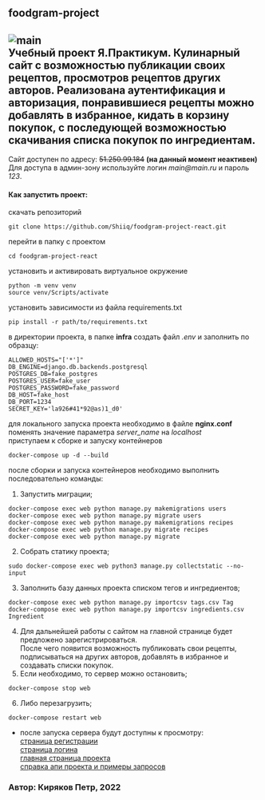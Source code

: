 ## foodgram-project  
![main](https://github.com/Shiiq/foodgram-project-react/actions/workflows/foodgram-backend.yml/badge.svg)  
Учебный проект Я.Практикум. Кулинарный сайт с возможностью публикации своих рецептов, просмотров рецептов других авторов. 
Реализована аутентификация и авторизация, понравившиеся рецепты можно добавлять в избранное, кидать в корзину покупок, 
с последующей возможностью скачивания списка покупок по ингредиентам.
---
Сайт доступен по адресу: ~~51.250.99.184~~ **(на данный момент неактивен)**  
Для доступа в админ-зону используйте логин _main@main.ru_ и пароль _123_.  

#### Как запустить проект:  
скачать репозиторий  
  ```
  git clone https://github.com/Shiiq/foodgram-project-react.git
  ```  
перейти в папку с проектом  
  ```
  cd foodgram-project-react
  ```   
установить и активировать виртуальное окружение  
  ```
  python -m venv venv
  source venv/Scripts/activate
  ```  
установить зависимости из файла requirements.txt  
  ```
  pip install -r path/to/requirements.txt
  ```
в директории проекта, в папке **infra** создать файл _.env_ и заполнить по образцу:
  ```
  ALLOWED_HOSTS="['*']"
  DB_ENGINE=django.db.backends.postgresql
  POSTGRES_DB=fake_postgres
  POSTGRES_USER=fake_user
  POSTGRES_PASSWORD=fake_password
  DB_HOST=fake_host
  DB_PORT=1234
  SECRET_KEY='la926#41*92@as)1_d0'
  ```
для локального запуска проекта необходимо в файле **nginx.conf** поменять значение параметра _server_name_ на _localhost_  
приступаем к сборке и запуску контейнеров
  ```
  docker-compose up -d --build
  ```
после сборки и запуска контейнеров необходимо выполнить последовательно команды:
  1. Запустить миграции;
  ```
  docker-compose exec web python manage.py makemigrations users
  docker-compose exec web python manage.py migrate users
  docker-compose exec web python manage.py makemigrations recipes
  docker-compose exec web python manage.py migrate recipes
  docker-compose exec web python manage.py migrate
  ```
  2. Собрать статику проекта;
  ```
  sudo docker-compose exec web python3 manage.py collectstatic --no-input
  ```
  3. Заполнить базу данных проекта списком тегов и ингредиентов;
  ```
  docker-compose exec web python manage.py importcsv tags.csv Tag
  docker-compose exec web python manage.py importcsv ingredients.csv Ingredient
  ```
  4. Для дальнейшей работы с сайтом на главной странице будет предложено зарегистрироваться.  
  После чего появится возможность публиковать свои рецепты, подписываться на других авторов, добавлять в избранное и создавать списки покупок.
  5. Если необходимо, то сервер можно остановить;
  ```
  docker-compose stop web
  ```
  6. Либо перезагрузить;
  ```
  docker-compose restart web
  ```
- после запуска сервера будут доступны к просмотру:  
[страница регистрации](http://localhost/signup)  
[страница логина](http://localhost/signin)  
[главная страница проекта](http://localhost/recipes)  
[справка апи проекта и примеры запросов](http://localhost/api/docs/)

### Автор: Киряков Петр, 2022
